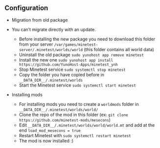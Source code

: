 ## Configuration

* Migration from old package

* You can’t migrate directly with an update.
	* Before installing the new package you need to download this folder from your server `/var/games/minetest-server/.minetest/worlds/world` (this folder contains all world data)
	* Uninstall the old package `sudo yunohost app remove minetest`
	* Install the new one `sudo yunohost app install https://github.com/YunoHost-Apps/minetest_ynh`
	* Stop Minetest service `sudo systemctl stop minetest`
	* Copy the folder you have copied before in `__DATA_DIR__/.minetest/worlds`
	* Start the Minetest service `sudo systemctl start minetest`

* Installing mods
	* For installing mods you need to create a `worldmods` folder in `__DATA_DIR__/.minetest/worlds/world/`
	* Clone the repo of the mod in this folder (ex: `git clone https://github.com/minetest-mods/mesecons`)
	* Edit `__DATA_DIR__/.minetest/worlds/world/world.mt` and add at the end `load_mod_mesecons = true`
	* Restart Minetest with `sudo systemctl restart minetest`
	* The mod is now installed :)
